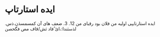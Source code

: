 # ایده استارتاپ
ایده استارتایپی اولیه من فلان بود
رقبای من 
12.
3.
ضعف های آن کمسمسذن.ذس. لذسثندا:،ائ ُفاد ثش/قاف مص فگحصن
